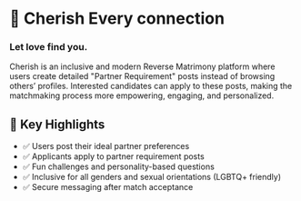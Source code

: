 # 💖 Cherish Every connection 
### Let love find you.

Cherish is an inclusive and modern Reverse Matrimony platform where users create detailed "Partner Requirement" posts instead of browsing others’ profiles. Interested candidates can apply to these posts, making the matchmaking process more empowering, engaging, and personalized.

## 🌈 Key Highlights

- ✅ Users post their ideal partner preferences
- ✅ Applicants apply to partner requirement posts
- ✅ Fun challenges and personality-based questions
- ✅ Inclusive for all genders and sexual orientations (LGBTQ+ friendly)
- ✅ Secure messaging after match acceptance



